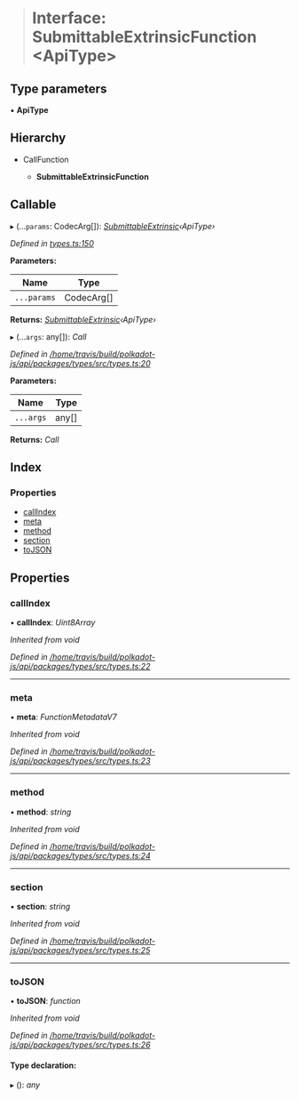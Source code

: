 > # Interface: SubmittableExtrinsicFunction <**ApiType**>

## Type parameters

▪ **ApiType**

## Hierarchy

* CallFunction

  * **SubmittableExtrinsicFunction**

## Callable

▸ (...`params`: CodecArg[]): *[SubmittableExtrinsic](_submittable_types_.submittableextrinsic.md)‹ApiType›*

*Defined in [types.ts:150](https://github.com/polkadot-js/api/blob/f66b2d0/packages/api/src/types.ts#L150)*

**Parameters:**

Name | Type |
------ | ------ |
`...params` | CodecArg[] |

**Returns:** *[SubmittableExtrinsic](_submittable_types_.submittableextrinsic.md)‹ApiType›*

▸ (...`args`: any[]): *Call*

*Defined in [/home/travis/build/polkadot-js/api/packages/types/src/types.ts:20](https://github.com/polkadot-js/api/blob/f66b2d0/packages/types/src/types.ts#L20)*

**Parameters:**

Name | Type |
------ | ------ |
`...args` | any[] |

**Returns:** *Call*

## Index

### Properties

* [callIndex](_types_.submittableextrinsicfunction.md#callindex)
* [meta](_types_.submittableextrinsicfunction.md#meta)
* [method](_types_.submittableextrinsicfunction.md#method)
* [section](_types_.submittableextrinsicfunction.md#section)
* [toJSON](_types_.submittableextrinsicfunction.md#tojson)

## Properties

###  callIndex

• **callIndex**: *Uint8Array*

*Inherited from void*

*Defined in [/home/travis/build/polkadot-js/api/packages/types/src/types.ts:22](https://github.com/polkadot-js/api/blob/f66b2d0/packages/types/src/types.ts#L22)*

___

###  meta

• **meta**: *FunctionMetadataV7*

*Inherited from void*

*Defined in [/home/travis/build/polkadot-js/api/packages/types/src/types.ts:23](https://github.com/polkadot-js/api/blob/f66b2d0/packages/types/src/types.ts#L23)*

___

###  method

• **method**: *string*

*Inherited from void*

*Defined in [/home/travis/build/polkadot-js/api/packages/types/src/types.ts:24](https://github.com/polkadot-js/api/blob/f66b2d0/packages/types/src/types.ts#L24)*

___

###  section

• **section**: *string*

*Inherited from void*

*Defined in [/home/travis/build/polkadot-js/api/packages/types/src/types.ts:25](https://github.com/polkadot-js/api/blob/f66b2d0/packages/types/src/types.ts#L25)*

___

###  toJSON

• **toJSON**: *function*

*Inherited from void*

*Defined in [/home/travis/build/polkadot-js/api/packages/types/src/types.ts:26](https://github.com/polkadot-js/api/blob/f66b2d0/packages/types/src/types.ts#L26)*

#### Type declaration:

▸ (): *any*